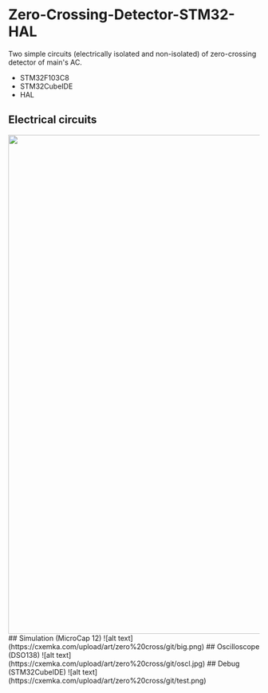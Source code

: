 # Zero-Crossing-Detector-STM32-HAL
Two simple circuits (electrically isolated and non-isolated) of zero-crossing detector of main's AC.
* STM32F103C8
* STM32CubeIDE
* HAL
 ## Electrical circuits
 <img width="1000" src="https://cxemka.com/upload/art/zero%20cross/git/cx1.png">
 ## Simulation (MicroCap 12)
 ![alt text](https://cxemka.com/upload/art/zero%20cross/git/big.png)
 ## Oscilloscope (DSO138)
   ![alt text](https://cxemka.com/upload/art/zero%20cross/git/oscl.jpg)
 ## Debug (STM32CubeIDE)
  ![alt text](https://cxemka.com/upload/art/zero%20cross/git/test.png)

